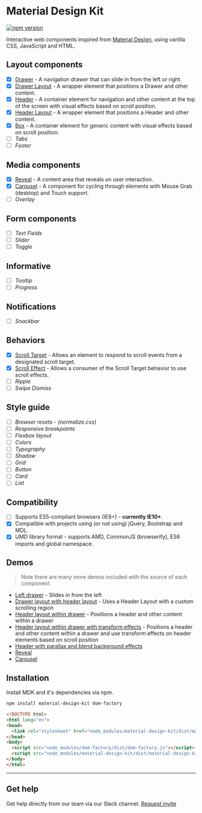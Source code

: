 # Material Design Kit

[![npm version](https://badge.fury.io/js/material-design-kit.svg)](https://badge.fury.io/js/material-design-kit)

Interactive web components inspired from [Material Design](https://www.google.com/design/spec/material-design/introduction.html), using vanilla CSS, JavaScript and HTML.

## Layout components

- [x] [Drawer](https://github.com/themekit/material-design-kit/tree/master/src/drawer) - A navigation drawer that can slide in from the left or right.
- [x] [Drawer Layout](https://github.com/themekit/material-design-kit/tree/master/src/drawer-layout) - A wrapper element that positions a Drawer and other content.
- [x] [Header](https://github.com/themekit/material-design-kit/tree/master/src/header) - A container element for navigation and other content at the top of the screen with visual effects based on scroll position.
- [x] [Header Layout](https://github.com/themekit/material-design-kit/tree/master/src/header-layout) - A wrapper element that positions a Header and other content.
- [x] [Box](https://github.com/themekit/material-design-kit/tree/master/src/box) - A container element for generic content with visual effects based on scroll position.
- [ ] *Tabs*
- [ ] *Footer*

## Media components

- [x] [Reveal](https://github.com/themekit/material-design-kit/tree/master/src/reveal) - A content area that reveals on user interaction.
- [x] [Carousel](https://github.com/themekit/material-design-kit/tree/master/src/carousel) - A component for cycling through elements with Mouse Grab (desktop) and Touch support.
- [ ] *Overlay*

## Form components

- [ ] *Text Fields*
- [ ] *Slider*
- [ ] *Toggle*

## Informative

- [ ] *Tooltip*
- [ ] *Progress*

## Notifications

- [ ] *Snackbar*

## Behaviors

- [x] [Scroll Target](https://github.com/themekit/material-design-kit/tree/master/src/scroll-target-behavior) - Allows an element to respond to scroll events from a designated scroll target.
- [x] [Scroll Effect](https://github.com/themekit/material-design-kit/tree/master/src/scroll-effect-behavior) - Allows a consumer of the Scroll Target behavior to use scroll effects.
- [ ] *Ripple*
- [ ] *Swipe Dismiss*

## Style guide

- [ ] *Browser resets - (normalize.css)*
- [ ] *Responsive breakpoints*
- [ ] *Flexbox layout*
- [ ] *Colors*
- [ ] *Typography*
- [ ] *Shadow*
- [ ] *Grid*
- [ ] *Button*
- [ ] *Card*
- [ ] *List*

## Compatibility

- [ ] Supports ES5-compliant browsers (IE9+) - **currently IE10+**.
- [x] Compatible with projects using (or not using) jQuery, Bootstrap and MDL.
- [x] UMD library format - supports AMD, CommonJS (browserify), ES6 imports and global namespace.

## Demos

> Note there are many more demos included with the source of each component.

- [Left drawer](http://mdk-demo.themekit.io/drawer-left.html) - Slides in from the left
- [Drawer layout with header layout](http://mdk-demo.themekit.io/drawer-layout-with-header-layout.html) - Uses a Header Layout with a custom scrolling region
- [Header layout within drawer](http://mdk-demo.themekit.io/header-layout-drawer.html) - Positions a header and other content within a drawer
- [Header layout within drawer with transform effects](http://mdk-demo.themekit.io/header-layout-drawer-transform-fx.html) - Positions a header and other content within a drawer and use transform effects on header elements based on scroll position
- [Header with parallax and blend background effects](http://mdk-demo.themekit.io/header-parallax-blend.html)
- [Reveal](http://mdk-demo.themekit.io/reveal.html)
- [Carousel](http://mdk-demo.themekit.io/carousel.html)

## Installation

Install MDK and it's dependencies via npm.

```bash
npm install material-design-kit dom-factory
```

```html
<!DOCTYPE html>
<html lang="en">
<head>
  <link rel="stylesheet" href="node_modules/material-design-kit/dist/material-design-kit.css">
</head>
<body>
  <script src="node_modules/dom-factory/dist/dom-factory.js"></script>
  <script src="node_modules/material-design-kit/dist/material-design-kit.js" async defer></script>
</body>
</html>
```

---

## Get help
Get help directly from our team via our Slack channel. [Request invite](http://themekit-slack-invite.stamplayapp.com/)
